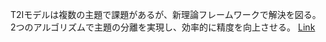 T2Iモデルは複数の主題で課題があるが、新理論フレームワークで解決を図る。2つのアルゴリズムで主題の分離を実現し、効率的に精度を向上させる。
[Link](http://arxiv.org/abs/2510.02315v1)

